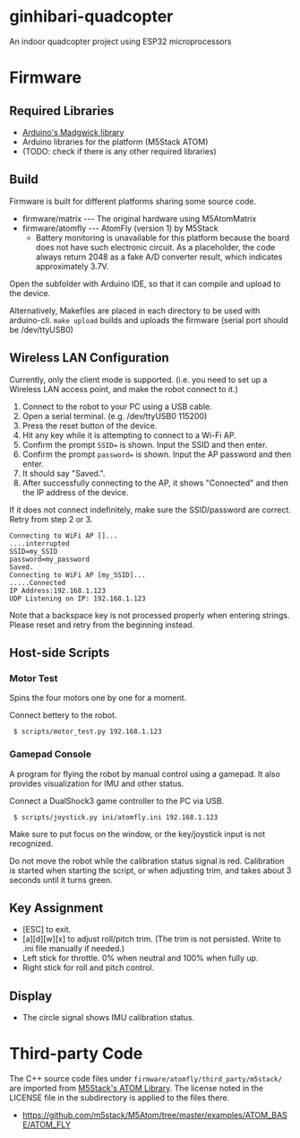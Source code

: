 # ginhibari-quadcopter
An indoor quadcopter project using ESP32 microprocessors

# Firmware

## Required Libraries
- [Arduino's Madgwick library](https://github.com/arduino-libraries/MadgwickAHRS)
- Arduino libraries for the platform (M5Stack ATOM)
- (TODO: check if there is any other required libraries)

## Build

Firmware is built for different platforms sharing some source code.

- firmware/matrix --- The original hardware using M5AtomMatrix
- firmware/atomfly --- AtomFly (version 1) by M5Stack
  - Battery monitoring is unavailable for this platform because the board does not have such electronic circuit. As a placeholder, the code always return 2048 as a fake A/D converter result, which indicates approximately 3.7V.

Open the subfolder with Arduino IDE, so that it can compile and upload to the device.

Alternatively, Makefiles are placed in each directory to be used with arduino-cli. `make upload` builds and uploads the firmware (serial port should be /dev/ttyUSB0)

## Wireless LAN Configuration

Currently, only the client mode is supported. (i.e. you need to set up a Wireless LAN access point, and make the robot connect to it.)

1. Connect to the robot to your PC using a USB cable.
1. Open a serial terminal. (e.g. /dev/ttyUSB0 115200)
1. Press the reset button of the device.
1. Hit any key while it is attempting to connect to a Wi-Fi AP.
1. Confirm the prompt `SSID=` is shown. Input the SSID and then enter.
1. Confirm the prompt `password=` is shown. Input the AP password and then enter.
1. It should say "Saved.".
1. After successfully connecting to the AP, it shows "Connected" and then the IP address of the device.

If it does not connect indefinitely, make sure the SSID/password are correct. Retry from step 2 or 3.

```
Connecting to WiFi AP []...
....interrupted
SSID=my_SSID
password=my_password
Saved.
Connecting to WiFi AP [my_SSID]...
.....Connected
IP Address:192.168.1.123
UDP Listening on IP: 192.168.1.123
```

Note that a backspace key is not processed properly when entering strings. Please reset and retry from the beginning instead.

## Host-side Scripts

### Motor Test

Spins the four motors one by one for a moment.

Connect bettery to the robot.

```
 $ scripts/motor_test.py 192.168.1.123
```

### Gamepad Console

A program for flying the robot by manual control using a gamepad. It also provides visualization for IMU and other status.

Connect a DualShock3 game controller to the PC via USB.

```
 $ scripts/joystick.py ini/atomfly.ini 192.168.1.123
```

Make sure to put focus on the window, or the key/joystick input is not recognized.

Do not move the robot while the calibration status signal is red. Calibration is started when starting the script, or when adjusting trim, and takes about 3 seconds until it turns green.

## Key Assignment
- [ESC] to exit.
- [a][d][w][x] to adjust roll/pitch trim. (The trim is not persisted. Write to .ini file manually if needed.)
- Left stick for throttle. 0% when neutral and 100% when fully up.
- Right stick for roll and pitch control.

## Display
- The circle signal shows IMU calibration status.

# Third-party Code

The C++ source code files under `firmware/atomfly/third_party/m5stack/` are imported from [M5Stack's ATOM Library](https://github.com/m5stack/M5Atom/tree/master/). The license noted in the LICENSE file in the subdirectory is applied to the files there.
- https://github.com/m5stack/M5Atom/tree/master/examples/ATOM_BASE/ATOM_FLY
